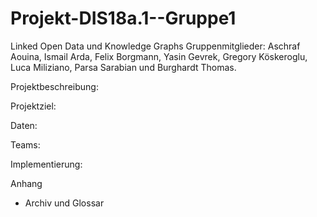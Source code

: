 # Projekt-DIS18a.1--Gruppe1
Linked Open Data und Knowledge Graphs
Gruppenmitglieder: Aschraf Aouina, Ismail Arda, Felix Borgmann, Yasin Gevrek, Gregory Köskeroglu, Luca Miliziano, Parsa Sarabian und Burghardt Thomas.
                    
Projektbeschreibung:

Projektziel:

Daten:

Teams:


Implementierung:

Anhang
  - Archiv und Glossar
